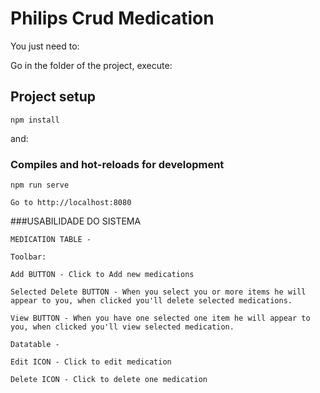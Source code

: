 # Philips Crud Medication

You just need to:

Go in the folder of the project, execute: 

## Project setup
```
npm install
```

and:

### Compiles and hot-reloads for development
```
npm run serve

Go to http://localhost:8080

```
###USABILIDADE DO SISTEMA

```
MEDICATION TABLE - 

Toolbar:

Add BUTTON - Click to Add new medications

Selected Delete BUTTON - When you select you or more items he will appear to you, when clicked you'll delete selected medications. 

View BUTTON - When you have one selected one item he will appear to you, when clicked you'll view selected medication.

Datatable -

Edit ICON - Click to edit medication

Delete ICON - Click to delete one medication
```
